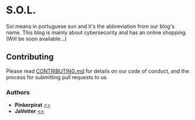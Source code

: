 # S.O.L.
Sol means in portuguese sun and it's the abbreviation from our blog's name.
This blog is mainly about cybersecurity and has an online shopping. 
(Will be soon available...)

## Contributing

Please read [CONTRIBUTING.md](https://gist.github.com/PurpleBooth/b24679402957c63ec426) for details on our code of conduct, and the process for submitting pull requests to us.

### Authors
* **Pinkerpirat** [<=](https://github.com/pinkerpirat)
* **JaVetter** [<=](https://github.com/javetter)

